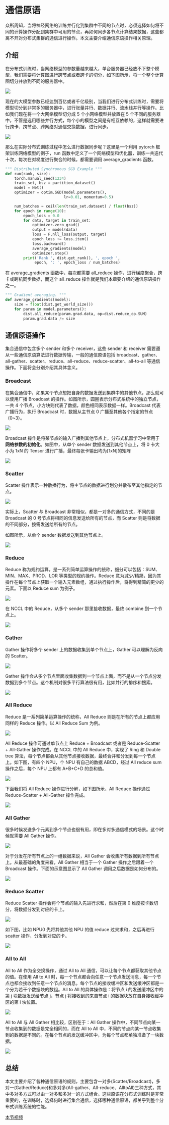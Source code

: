 # 通信原语

众所周知，当将神经网络的训练并行化到集群中不同的节点时，必须选择如何将不同的计算操作分配到集群中可用的节点，再如何同步各节点计算结果数据，这些都离不开对分布式集群的通信进行操作。本文主要介绍通信原语操作相关原理。

## 介绍

在分布式训练时，当网络模型的参数量越来越大，单台服务器已经放不下整个模型，我们需要将计算图进行跨节点或者跨卡的切分，如下图所示，将一个整个计算图切分并放到不同的服务器中。

![](images/18primitive.png)

现在的大模型参数已经达到百亿或者千亿级别，当我们进行分布式训练时，需要将模型切分到非常多的服务器中，进行张量并行、数据并行、流水线并行等操作。比如我们现在将一个大网络模型切分成 5 个小网络模型并放置在 5 个不同的服务器中，不管是选用哪些并行方式，每个小的模型之间是有相互依赖的，这样就需要进行跨卡、跨节点、跨网络对通信交换数据，进行同步。

![](images/19primitive.png)

那么在实际分布式训练过程中怎么进行数据同步呢？这里是一个利用 pytorch 框架训练网络模型的例子，run 函数中定义了一个网络模型和优化器，训练一共迭代十次，每次在对梯度进行聚合的时候，都需要调用 average_gradients 函数。

```python
""" Distributed Synchronous SGD Example """
def run(rank, size):
    torch.manual_seed(1234)
    train_set, bsz = partition_dataset()
    model = Net()
    optimizer = optim.SGD(model.parameters(),
    					  lr=0.01, momentum=0.5)

    num_batches = ceil(len(train_set.dataset) / float(bsz))
    for epoch in range(10):
        epoch_loss = 0.0
        for data, target in train_set:
            optimizer.zero_grad()
            output = model(data)
            loss = F.nll_loss(output, target)
            epoch_loss += loss.item()
            loss.backward()
			average_gradients(model)
            optimizer.step()
    	print('Rank ', dist.get_rank(), ', epoch ',
    		 epoch, ': ', epoch_loss / num_batches)
```

在 average_gradients 函数中，每次都需要 all_reduce 操作，进行梯度聚合，跨卡或跨机同步数据，而这个 all_reduce 操作就是我们本章要介绍的通信原语操作之一。

```python
""" Gradient averaging. """
def average_gradients(model):
    size = float(dist.get_world_size())
    for param in model.parameters():
        dist.all_reduce(param.grad.data, op=dist.reduce_op.SUM)
        param.grad.data /= size
```

## 通信原语操作

集合通信中包含多个 sender 和多个 receiver，这些 sender 和 receiver 需要遵从一些通信原语算法进行数据传输，一般的通信原语包括 broadcast、gather、all-gather、scatter、reduce、all-reduce、reduce-scatter、all-to-all 等通信操作。下面将会分别介绍其具体含义。

### Broadcast

在集合通信中，如果某个节点想把自身的数据发送到集群中的其他节点，那么就可以使用广播 Broadcast 的操作。如图所示，圆圈表示分布式系统中的独立节点，一共 4 个节点，小方块则代表了数据，颜色相同表示数据一样。Broadcast 代表广播行为，执行 Broadcast 时，数据从主节点 0 广播至其他各个指定的节点（0~3）。

![](images/01primitive.png)

Broadcast 操作是将某节点的输入广播到其他节点上，分布式机器学习中常用于**网络参数的初始化**。如图中，从单个 sender 数据发送到其他节点上，将 0 卡大小为 1xN 的 Tensor 进行广播，最终每张卡输出均为[1xN]的矩阵

![](images/02primitive.png)

### Scatter

Scatter 操作表示一种散播行为，将主节点的数据进行划分并散布至其他指定的节点。

![](images/03primitive.png)

实际上，Scatter 与 Broadcast 非常相似，都是一对多的通信方式，不同的是 Broadcast 的 0 号节点将相同的信息发送给所有的节点，而 Scatter 则是将数据的不同部分，按需发送给所有的节点。

如图所示，从单个 sender 数据发送到其他节点上。

![](images/04primitive.png)

### Reduce

Reduce 称为规约运算，是一系列简单运算操作的统称，细分可以包括：SUM、MIN、MAX、PROD、LOR 等类型的规约操作。Reduce 意为减少/精简，因为其操作在每个节点上获取一个输入元素数组，通过执行操作后，将得到精简的更少的元素。下面以 Reduce sum 为例子。

![](images/05primitive.png)

在 NCCL 中的 Reduce，从多个 sender 那里接收数据，最终 combine 到一个节点上。

![](images/06primitive.png)

### Gather

Gather 操作将多个 sender 上的数据收集到单个节点上，Gather 可以理解为反向的 Scatter。

![](images/09primitive.png)

Gather 操作会从多个节点里面收集数据到一个节点上面，而不是从一个节点分发数据到多个节点。这个机制对很多平行算法很有用，比如并行的排序和搜索。

![](images/10primitive.png)

### All Reduce

Reduce 是一系列简单运算操作的统称，All Reduce 则是在所有的节点上都应用同样的 Reduce 操作。以 All Reduce Sum 为例。

![](images/07primitive.png)

All Reduce 操作可通过单节点上 Reduce + Broadcast 或者是 Reduce-Scatter + All-Gather 操作完成。在 NCCL 中的 All Reduce 中，实现了 Ring 和 Double tree 算法，每个节点都会从其他节点接收数据，最终合并和分发到每一个节点上。如下图，有四个 NPU，个 NPU 有自己的数据 ABCD，经过 All reduce sum 操作之后，每个 NPU 上都有 A+B+C+D 的总和值。

![](images/08primitive.png)

下面我们将 All Reduce 操作进行分解，如下图所示，All Reduce 操作通过 Reduce-Scatter + All-Gather 操作完成。

![](images/17primitive.png)

### All Gather

很多时候发送多个元素到多个节点也很有用，即在多对多通信模式的场景。这个时候就需要 All Gather 操作。

![](images/11primitive.png)

对于分发在所有节点上的一组数据来说，All Gather 会收集所有数据到所有节点上。从最基础的角度来看，All Gather 相当于一个 Gather 操作之后跟着一个 Broadcast 操作。下面的示意图显示了 All Gather 调用之后数据是如何分布的。

![](images/12primitive.png)

### Reduce Scatter

Reduce Scatter 操作会将个节点的输入先进行求和，然后在第 0 维度按卡数切分，将数据分发到对应的卡上。

![](images/13primitive.png)

如下图，比如 NPU0 先将其他其他 NPU 的值 reduce 过来求和，之后再进行 scatter 操作，分发到对应的卡。

![](images/14primitive.png)

### All to All

All to All 作为全交换操作，通过 All to All 通信，可以让每个节点都获取其他节点的值。在使用 All to All 时，每一个节点都会向任意一个节点发送消息，每一个节点也都会接收到任意一个节点的消息。每个节点的接收缓冲区和发送缓冲区都是一个分为若干个数据块的数组。All to All 的具体操作是：将节点 i 的发送缓冲区中的第 j 块数据发送给节点 j，节点 j 将接收到的来自节点 i 的数据块放在自身接收缓冲区的第 i 块位置。

![](images/15primitive.png)

All to All 与 All Gather 相比较，区别在于：All Gather 操作中，不同节点向某一节点收集到的数据是完全相同的，而在 All to All 中，不同的节点向某一节点收集到的数据是不同的。在每个节点的发送缓冲区中，为每个节点都单独准备了一块数据。

![](images/16primitive.png)

## 总结

本文主要介绍了各种通信原语的规则，主要包含一对多(Scatter/Broadcast)，多对一(Gather/Reduce)和多对多(All-gather、All-reduce、AlltoAll)三种方式，其中多对多方式可以由一对多和多对一的方式组合。这些原语在分布式训练时是非常重要的，在训练时，选择何时进行集合通信，选择哪种通信原语，都关乎到整个分布式训练系统的性能。

[本节视频](https://www.bilibili.com/video/BV1te4y1e7vz/)



